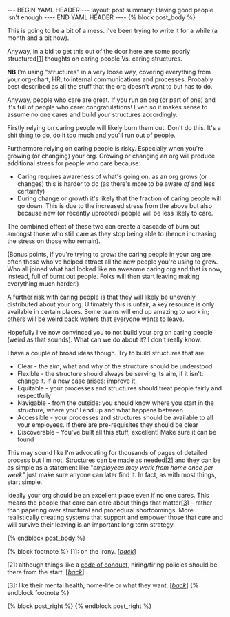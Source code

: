 --- BEGIN YAML HEADER ---
layout: post
summary: Having good people isn't enough
---- END YAML HEADER ----
{% block post_body %}

This is going to be a bit of a mess. I've been trying to write it for a while (a month and a bit now).

Anyway, in a bid to get this out of the door here are some poorly structured[[1](#footnote1)<a id="jumpback1"></a>] thoughts on caring people Vs. caring structures.

**NB** I'm using "structures" in a very loose way, covering everything from your org-chart, HR, to internal communications and processes. Probably best described as all the stuff that the org doesn't want to but has to do.

Anyway, people who care are great. If you run an org (or part of one) and it's full of people who care: congratulations! Even so it makes sense to assume no one cares and build your structures accordingly. 

Firstly relying on caring people will likely burn them out. Don't do this. It's a shit thing to do, do it too much and you'll run out of people.

Furthermore relying on caring people is risky. Especially when you're growing (or changing) your org. Growing or changing an org will produce additional stress for people who care because: 

* Caring requires awareness of what's going on, as an org grows (or changes) this is harder to do (as there's more to be aware *of* and less certainty)
* During change or growth it's likely that the fraction of caring people will go down. This is due to the increased stress from the above but also because new (or recently uprooted) people will be less likely to care.

The combined effect of these two can create a cascade of burn out amongst those who still care as they stop being able to (hence increasing the stress on those who remain).

(Bonus points, if you're trying to grow: the caring people in your org are often those who've helped attract all the new people you're using to grow. Who all joined what had looked like an awesome caring org and that is now, instead, full of burnt out people. Folks will then start leaving making everything much harder.)

A further risk with caring people is that they will likely be unevenly distributed about your org. Ultimately this is unfair, a key resource is only available in certain places. Some teams will end up amazing to work in; others will be weird back waters that everyone wants to leave.

Hopefully I've now convinced you to not build your org on caring people (weird as that sounds). What can we do about it? I don't really know.

I have a couple of broad ideas though. Try to build structures that are:

* Clear - the aim, what and why of the structure should be understood
* Flexible - the structure should always be serving its aim, if it isn't: change it. If a new case arises: improve it.
* Equitable - your processes and structures should treat people fairly and respectfully
* Navigable - from the outside: you should know where you start in the structure, where you'll end up and what happens between
* Accessible - your processes and structures should be available to all your employees. If there are pre-requisites they should be clear
* Discoverable - You've built all this stuff, excellent! Make sure it can be found

This may sound like I'm advocating for thousands of pages of detailed process but I'm not. Structures can be made as needed[[2](#footnote2)<a id="jumpback2"></a>] and they can be as simple as a statement like "*employees may work from home once per week*" just make sure anyone can later find it. In fact, as with most things, start simple.

Ideally your org should be an excellent place even if no one cares. This means the people that care can care about things that matter[[3](#footnote3)<a id="jumpback3"></a>] - rather than papering over structural and procedural shortcomings. More realistically creating systems that support and empower those that care and will survive their leaving is an important long term strategy.

{% endblock post_body %}


{% block footnote %}
[1<a id="footnote1"></a>]: oh the irony. [[*back*](#jumpback1)]

[2<a id="footnote2"></a>]: although things like a [code of conduct](https://confcodeofconduct.com/), hiring/firing policies should be there from the start. [[*back*](#jumpback2)]

[3<a id="footnote3"></a>]: like their mental health, home-life or what they want. [[*back*](#jumpback3)]
{% endblock footnote %}


{% block post_right %}
{% endblock post_right %}
 
